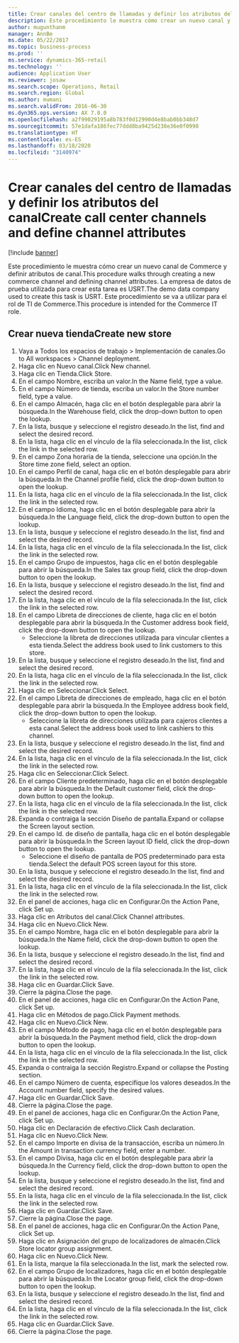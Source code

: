 ```yaml
---
title: Crear canales del centro de llamadas y definir los atributos del canal
description: Este procedimiento le muestra cómo crear un nuevo canal y definir atributos de canal.
author: mugunthanm
manager: AnnBe
ms.date: 05/22/2017
ms.topic: business-process
ms.prod: ''
ms.service: dynamics-365-retail
ms.technology: ''
audience: Application User
ms.reviewer: josaw
ms.search.scope: Operations, Retail
ms.search.region: Global
ms.author: mumani
ms.search.validFrom: 2016-06-30
ms.dyn365.ops.version: AX 7.0.0
ms.openlocfilehash: a2f99029195a8b783f0d12990d4e8bab0bb348d7
ms.sourcegitcommit: 57e1dafa186fec77ddd8ba9425d238e36e0f0998
ms.translationtype: HT
ms.contentlocale: es-ES
ms.lasthandoff: 03/18/2020
ms.locfileid: "3140974"
---
```

# <a name="create-call-center-channels-and-define-channel-attributes"></a><span data-ttu-id="0b214-103">Crear canales del centro de llamadas y definir los atributos del canal</span><span class="sxs-lookup"><span data-stu-id="0b214-103">Create call center channels and define channel attributes</span></span>

[!include [banner](../includes/banner.md)]

<span data-ttu-id="0b214-104">Este procedimiento le muestra cómo crear un nuevo canal de Commerce y definir atributos de canal.</span><span class="sxs-lookup"><span data-stu-id="0b214-104">This procedure walks through creating a new commerce channel and defining channel attributes.</span></span> <span data-ttu-id="0b214-105">La empresa de datos de prueba utilizada para crear esta tarea es USRT.</span><span class="sxs-lookup"><span data-stu-id="0b214-105">The demo data company used to create this task is USRT.</span></span> <span data-ttu-id="0b214-106">Este procedimiento se va a utilizar para el rol de TI de Commerce.</span><span class="sxs-lookup"><span data-stu-id="0b214-106">This procedure is intended for the Commerce IT role.</span></span>


## <a name="create-new-store"></a><span data-ttu-id="0b214-107">Crear nueva tienda</span><span class="sxs-lookup"><span data-stu-id="0b214-107">Create new store</span></span>
1. <span data-ttu-id="0b214-108">Vaya a Todos los espacios de trabajo > Implementación de canales.</span><span class="sxs-lookup"><span data-stu-id="0b214-108">Go to All workspaces > Channel deployment.</span></span>
2. <span data-ttu-id="0b214-109">Haga clic en Nuevo canal.</span><span class="sxs-lookup"><span data-stu-id="0b214-109">Click New channel.</span></span>
3. <span data-ttu-id="0b214-110">Haga clic en Tienda.</span><span class="sxs-lookup"><span data-stu-id="0b214-110">Click Store.</span></span>
4. <span data-ttu-id="0b214-111">En el campo Nombre, escriba un valor.</span><span class="sxs-lookup"><span data-stu-id="0b214-111">In the Name field, type a value.</span></span>
5. <span data-ttu-id="0b214-112">En el campo Número de tienda, escriba un valor.</span><span class="sxs-lookup"><span data-stu-id="0b214-112">In the Store number field, type a value.</span></span>
6. <span data-ttu-id="0b214-113">En el campo Almacén, haga clic en el botón desplegable para abrir la búsqueda.</span><span class="sxs-lookup"><span data-stu-id="0b214-113">In the Warehouse field, click the drop-down button to open the lookup.</span></span>
7. <span data-ttu-id="0b214-114">En la lista, busque y seleccione el registro deseado.</span><span class="sxs-lookup"><span data-stu-id="0b214-114">In the list, find and select the desired record.</span></span>
8. <span data-ttu-id="0b214-115">En la lista, haga clic en el vínculo de la fila seleccionada.</span><span class="sxs-lookup"><span data-stu-id="0b214-115">In the list, click the link in the selected row.</span></span>
9. <span data-ttu-id="0b214-116">En el campo Zona horaria de la tienda, seleccione una opción.</span><span class="sxs-lookup"><span data-stu-id="0b214-116">In the Store time zone field, select an option.</span></span>
10. <span data-ttu-id="0b214-117">En el campo Perfil de canal, haga clic en el botón desplegable para abrir la búsqueda.</span><span class="sxs-lookup"><span data-stu-id="0b214-117">In the Channel profile field, click the drop-down button to open the lookup.</span></span>
11. <span data-ttu-id="0b214-118">En la lista, haga clic en el vínculo de la fila seleccionada.</span><span class="sxs-lookup"><span data-stu-id="0b214-118">In the list, click the link in the selected row.</span></span>
12. <span data-ttu-id="0b214-119">En el campo Idioma, haga clic en el botón desplegable para abrir la búsqueda.</span><span class="sxs-lookup"><span data-stu-id="0b214-119">In the Language field, click the drop-down button to open the lookup.</span></span>
13. <span data-ttu-id="0b214-120">En la lista, busque y seleccione el registro deseado.</span><span class="sxs-lookup"><span data-stu-id="0b214-120">In the list, find and select the desired record.</span></span>
14. <span data-ttu-id="0b214-121">En la lista, haga clic en el vínculo de la fila seleccionada.</span><span class="sxs-lookup"><span data-stu-id="0b214-121">In the list, click the link in the selected row.</span></span>
15. <span data-ttu-id="0b214-122">En el campo Grupo de impuestos, haga clic en el botón desplegable para abrir la búsqueda.</span><span class="sxs-lookup"><span data-stu-id="0b214-122">In the Sales tax group field, click the drop-down button to open the lookup.</span></span>
16. <span data-ttu-id="0b214-123">En la lista, busque y seleccione el registro deseado.</span><span class="sxs-lookup"><span data-stu-id="0b214-123">In the list, find and select the desired record.</span></span>
17. <span data-ttu-id="0b214-124">En la lista, haga clic en el vínculo de la fila seleccionada.</span><span class="sxs-lookup"><span data-stu-id="0b214-124">In the list, click the link in the selected row.</span></span>
18. <span data-ttu-id="0b214-125">En el campo Libreta de direcciones de cliente, haga clic en el botón desplegable para abrir la búsqueda.</span><span class="sxs-lookup"><span data-stu-id="0b214-125">In the Customer address book field, click the drop-down button to open the lookup.</span></span>
    * <span data-ttu-id="0b214-126">Seleccione la libreta de direcciones utilizada para vincular clientes a esta tienda.</span><span class="sxs-lookup"><span data-stu-id="0b214-126">Select the address book used to link customers to this store.</span></span>  
19. <span data-ttu-id="0b214-127">En la lista, busque y seleccione el registro deseado.</span><span class="sxs-lookup"><span data-stu-id="0b214-127">In the list, find and select the desired record.</span></span>
20. <span data-ttu-id="0b214-128">En la lista, haga clic en el vínculo de la fila seleccionada.</span><span class="sxs-lookup"><span data-stu-id="0b214-128">In the list, click the link in the selected row.</span></span>
21. <span data-ttu-id="0b214-129">Haga clic en Seleccionar.</span><span class="sxs-lookup"><span data-stu-id="0b214-129">Click Select.</span></span>
22. <span data-ttu-id="0b214-130">En el campo Libreta de direcciones de empleado, haga clic en el botón desplegable para abrir la búsqueda.</span><span class="sxs-lookup"><span data-stu-id="0b214-130">In the Employee address book field, click the drop-down button to open the lookup.</span></span>
    * <span data-ttu-id="0b214-131">Seleccione la libreta de direcciones utilizada para cajeros clientes a esta canal.</span><span class="sxs-lookup"><span data-stu-id="0b214-131">Select the address book used to link cashiers to this channel.</span></span>  
23. <span data-ttu-id="0b214-132">En la lista, busque y seleccione el registro deseado.</span><span class="sxs-lookup"><span data-stu-id="0b214-132">In the list, find and select the desired record.</span></span>
24. <span data-ttu-id="0b214-133">En la lista, haga clic en el vínculo de la fila seleccionada.</span><span class="sxs-lookup"><span data-stu-id="0b214-133">In the list, click the link in the selected row.</span></span>
25. <span data-ttu-id="0b214-134">Haga clic en Seleccionar.</span><span class="sxs-lookup"><span data-stu-id="0b214-134">Click Select.</span></span>
26. <span data-ttu-id="0b214-135">En el campo Cliente predeterminado, haga clic en el botón desplegable para abrir la búsqueda.</span><span class="sxs-lookup"><span data-stu-id="0b214-135">In the Default customer field, click the drop-down button to open the lookup.</span></span>
27. <span data-ttu-id="0b214-136">En la lista, haga clic en el vínculo de la fila seleccionada.</span><span class="sxs-lookup"><span data-stu-id="0b214-136">In the list, click the link in the selected row.</span></span>
28. <span data-ttu-id="0b214-137">Expanda o contraiga la sección Diseño de pantalla.</span><span class="sxs-lookup"><span data-stu-id="0b214-137">Expand or collapse the Screen layout section.</span></span>
29. <span data-ttu-id="0b214-138">En el campo Id. de diseño de pantalla, haga clic en el botón desplegable para abrir la búsqueda.</span><span class="sxs-lookup"><span data-stu-id="0b214-138">In the Screen layout ID field, click the drop-down button to open the lookup.</span></span>
    * <span data-ttu-id="0b214-139">Seleccione el diseño de pantalla de POS predeterminado para esta tienda.</span><span class="sxs-lookup"><span data-stu-id="0b214-139">Select the default POS screen layout for this store.</span></span>  
30. <span data-ttu-id="0b214-140">En la lista, busque y seleccione el registro deseado.</span><span class="sxs-lookup"><span data-stu-id="0b214-140">In the list, find and select the desired record.</span></span>
31. <span data-ttu-id="0b214-141">En la lista, haga clic en el vínculo de la fila seleccionada.</span><span class="sxs-lookup"><span data-stu-id="0b214-141">In the list, click the link in the selected row.</span></span>
32. <span data-ttu-id="0b214-142">En el panel de acciones, haga clic en Configurar.</span><span class="sxs-lookup"><span data-stu-id="0b214-142">On the Action Pane, click Set up.</span></span>
33. <span data-ttu-id="0b214-143">Haga clic en Atributos del canal.</span><span class="sxs-lookup"><span data-stu-id="0b214-143">Click Channel attributes.</span></span>
34. <span data-ttu-id="0b214-144">Haga clic en Nuevo.</span><span class="sxs-lookup"><span data-stu-id="0b214-144">Click New.</span></span>
35. <span data-ttu-id="0b214-145">En el campo Nombre, haga clic en el botón desplegable para abrir la búsqueda.</span><span class="sxs-lookup"><span data-stu-id="0b214-145">In the Name field, click the drop-down button to open the lookup.</span></span>
36. <span data-ttu-id="0b214-146">En la lista, busque y seleccione el registro deseado.</span><span class="sxs-lookup"><span data-stu-id="0b214-146">In the list, find and select the desired record.</span></span>
37. <span data-ttu-id="0b214-147">En la lista, haga clic en el vínculo de la fila seleccionada.</span><span class="sxs-lookup"><span data-stu-id="0b214-147">In the list, click the link in the selected row.</span></span>
38. <span data-ttu-id="0b214-148">Haga clic en Guardar.</span><span class="sxs-lookup"><span data-stu-id="0b214-148">Click Save.</span></span>
39. <span data-ttu-id="0b214-149">Cierre la página.</span><span class="sxs-lookup"><span data-stu-id="0b214-149">Close the page.</span></span>
40. <span data-ttu-id="0b214-150">En el panel de acciones, haga clic en Configurar.</span><span class="sxs-lookup"><span data-stu-id="0b214-150">On the Action Pane, click Set up.</span></span>
41. <span data-ttu-id="0b214-151">Haga clic en Métodos de pago.</span><span class="sxs-lookup"><span data-stu-id="0b214-151">Click Payment methods.</span></span>
42. <span data-ttu-id="0b214-152">Haga clic en Nuevo.</span><span class="sxs-lookup"><span data-stu-id="0b214-152">Click New.</span></span>
43. <span data-ttu-id="0b214-153">En el campo Método de pago, haga clic en el botón desplegable para abrir la búsqueda.</span><span class="sxs-lookup"><span data-stu-id="0b214-153">In the Payment method field, click the drop-down button to open the lookup.</span></span>
44. <span data-ttu-id="0b214-154">En la lista, haga clic en el vínculo de la fila seleccionada.</span><span class="sxs-lookup"><span data-stu-id="0b214-154">In the list, click the link in the selected row.</span></span>
45. <span data-ttu-id="0b214-155">Expanda o contraiga la sección Registro.</span><span class="sxs-lookup"><span data-stu-id="0b214-155">Expand or collapse the Posting section.</span></span>
46. <span data-ttu-id="0b214-156">En el campo Número de cuenta, especifique los valores deseados.</span><span class="sxs-lookup"><span data-stu-id="0b214-156">In the Account number field, specify the desired values.</span></span>
47. <span data-ttu-id="0b214-157">Haga clic en Guardar.</span><span class="sxs-lookup"><span data-stu-id="0b214-157">Click Save.</span></span>
48. <span data-ttu-id="0b214-158">Cierre la página.</span><span class="sxs-lookup"><span data-stu-id="0b214-158">Close the page.</span></span>
49. <span data-ttu-id="0b214-159">En el panel de acciones, haga clic en Configurar.</span><span class="sxs-lookup"><span data-stu-id="0b214-159">On the Action Pane, click Set up.</span></span>
50. <span data-ttu-id="0b214-160">Haga clic en Declaración de efectivo.</span><span class="sxs-lookup"><span data-stu-id="0b214-160">Click Cash declaration.</span></span>
51. <span data-ttu-id="0b214-161">Haga clic en Nuevo.</span><span class="sxs-lookup"><span data-stu-id="0b214-161">Click New.</span></span>
52. <span data-ttu-id="0b214-162">En el campo Importe en divisa de la transacción, escriba un número.</span><span class="sxs-lookup"><span data-stu-id="0b214-162">In the Amount in transaction currency field, enter a number.</span></span>
53. <span data-ttu-id="0b214-163">En el campo Divisa, haga clic en el botón desplegable para abrir la búsqueda.</span><span class="sxs-lookup"><span data-stu-id="0b214-163">In the Currency field, click the drop-down button to open the lookup.</span></span>
54. <span data-ttu-id="0b214-164">En la lista, busque y seleccione el registro deseado.</span><span class="sxs-lookup"><span data-stu-id="0b214-164">In the list, find and select the desired record.</span></span>
55. <span data-ttu-id="0b214-165">En la lista, haga clic en el vínculo de la fila seleccionada.</span><span class="sxs-lookup"><span data-stu-id="0b214-165">In the list, click the link in the selected row.</span></span>
56. <span data-ttu-id="0b214-166">Haga clic en Guardar.</span><span class="sxs-lookup"><span data-stu-id="0b214-166">Click Save.</span></span>
57. <span data-ttu-id="0b214-167">Cierre la página.</span><span class="sxs-lookup"><span data-stu-id="0b214-167">Close the page.</span></span>
58. <span data-ttu-id="0b214-168">En el panel de acciones, haga clic en Configurar.</span><span class="sxs-lookup"><span data-stu-id="0b214-168">On the Action Pane, click Set up.</span></span>
59. <span data-ttu-id="0b214-169">Haga clic en Asignación del grupo de localizadores de almacén.</span><span class="sxs-lookup"><span data-stu-id="0b214-169">Click Store locator group assignment.</span></span>
60. <span data-ttu-id="0b214-170">Haga clic en Nuevo.</span><span class="sxs-lookup"><span data-stu-id="0b214-170">Click New.</span></span>
61. <span data-ttu-id="0b214-171">En la lista, marque la fila seleccionada.</span><span class="sxs-lookup"><span data-stu-id="0b214-171">In the list, mark the selected row.</span></span>
62. <span data-ttu-id="0b214-172">En el campo Grupo de localizadores, haga clic en el botón desplegable para abrir la búsqueda.</span><span class="sxs-lookup"><span data-stu-id="0b214-172">In the Locator group field, click the drop-down button to open the lookup.</span></span>
63. <span data-ttu-id="0b214-173">En la lista, busque y seleccione el registro deseado.</span><span class="sxs-lookup"><span data-stu-id="0b214-173">In the list, find and select the desired record.</span></span>
64. <span data-ttu-id="0b214-174">En la lista, haga clic en el vínculo de la fila seleccionada.</span><span class="sxs-lookup"><span data-stu-id="0b214-174">In the list, click the link in the selected row.</span></span>
65. <span data-ttu-id="0b214-175">Haga clic en Guardar.</span><span class="sxs-lookup"><span data-stu-id="0b214-175">Click Save.</span></span>
66. <span data-ttu-id="0b214-176">Cierre la página.</span><span class="sxs-lookup"><span data-stu-id="0b214-176">Close the page.</span></span>

